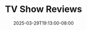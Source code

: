 ---
title: "TV Show Reviews"
description: "Reviews of TV things I've watched."
date: "2025-03-29T19:13:00-08:00"
slug: "tvshows"
---